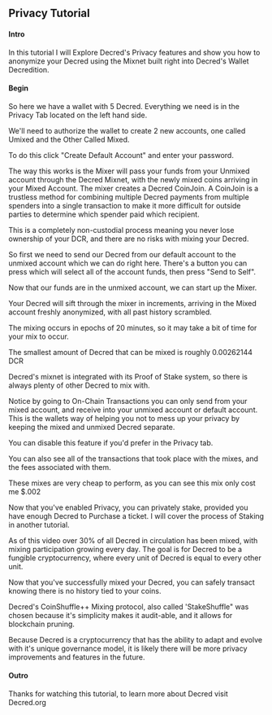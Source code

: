 ## Privacy Tutorial

#### Intro

In this tutorial I will Explore Decred's Privacy features and show you how to anonymize your Decred using the Mixnet built right into Decred's Wallet Decredition. 

#### Begin

So here we have a wallet with 5 Decred. Everything we need is in the Privacy Tab located on the left hand side.

We'll need to authorize the wallet to create 2 new accounts, one called Umixed and the Other Called Mixed.

To do this click "Create Default Account" and enter your password.

The way this works is the Mixer will pass your funds from your Unmixed account through the Decred Mixnet, with the newly mixed coins arriving in your Mixed Account. The mixer creates a Decred CoinJoin. A CoinJoin is a trustless method for combining multiple Decred payments from multiple spenders into a single transaction to make it more difficult for outside parties to determine which spender paid which recipient.

This is a completely non-custodial process meaning you never lose ownership of your DCR, and there are no risks with mixing your Decred.

So first we need to send our Decred from our default account to the unmixed account which we can do right here. There's a button you can press which will select all of the account funds, then press "Send to Self".

Now that our funds are in the unmixed account, we can start up the Mixer.

Your Decred will sift through the mixer in increments, arriving in the Mixed account freshly anonymized, with all past history scrambled.

The mixing occurs in epochs of 20 minutes, so it may take a bit of time for your mix to occur.

The smallest amount of Decred that can be mixed is roughly 0.00262144 DCR

Decred's mixnet is integrated with its Proof of Stake system, so there is always plenty of other Decred to mix with.

Notice by going to On-Chain Transactions you can only send from your mixed account, and receive into your unmixed account or default account. This is the wallets way of helping you not to mess up your privacy by keeping the mixed and unmixed Decred separate.

You can disable this feature if you'd prefer in the Privacy tab.

You can also see all of the transactions that took place with the mixes, and the fees associated with them.

These mixes are very cheap to perform, as you can see this mix only cost me $.002

Now that you've enabled Privacy, you can privately stake, provided you have enough Decred to Purchase a ticket. I will cover the process of Staking in another tutorial.

As of this video over 30% of all Decred in circulation has been mixed, with mixing participation growing every day. The goal is for Decred to be a fungible cryptocurrency, where every unit of Decred is equal to every other unit. 

Now that you've successfully mixed your Decred, you can safely transact knowing there is no history tied to your coins.

Decred's CoinShuffle++ Mixing protocol, also called 'StakeShuffle" was chosen because it's simplicity makes it audit-able, and it allows for blockchain pruning.

Because Decred is a cryptocurrency that has the ability to adapt and evolve with it's unique governance model, it is likely there will be more privacy improvements and features in the future.

#### Outro

Thanks for watching this tutorial, to learn more about Decred visit Decred.org
